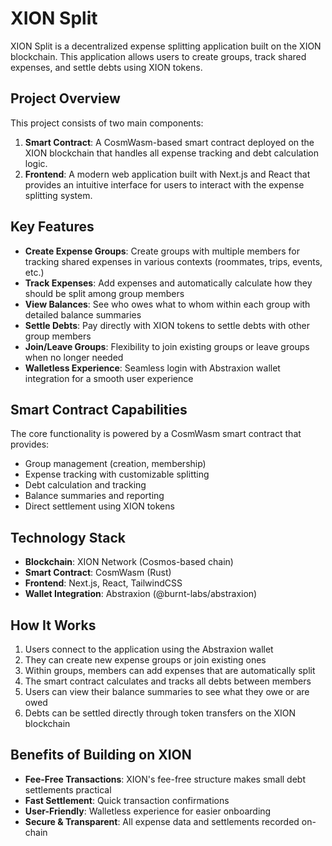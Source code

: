 # XION Split

XION Split is a decentralized expense splitting application built on the XION blockchain. This application allows users to create groups, track shared expenses, and settle debts using XION tokens.

## Project Overview

This project consists of two main components:

1. **Smart Contract**: A CosmWasm-based smart contract deployed on the XION blockchain that handles all expense tracking and debt calculation logic.
2. **Frontend**: A modern web application built with Next.js and React that provides an intuitive interface for users to interact with the expense splitting system.

## Key Features

- **Create Expense Groups**: Create groups with multiple members for tracking shared expenses in various contexts (roommates, trips, events, etc.)
- **Track Expenses**: Add expenses and automatically calculate how they should be split among group members
- **View Balances**: See who owes what to whom within each group with detailed balance summaries
- **Settle Debts**: Pay directly with XION tokens to settle debts with other group members
- **Join/Leave Groups**: Flexibility to join existing groups or leave groups when no longer needed
- **Walletless Experience**: Seamless login with Abstraxion wallet integration for a smooth user experience

## Smart Contract Capabilities

The core functionality is powered by a CosmWasm smart contract that provides:

- Group management (creation, membership)
- Expense tracking with customizable splitting
- Debt calculation and tracking
- Balance summaries and reporting
- Direct settlement using XION tokens

## Technology Stack

- **Blockchain**: XION Network (Cosmos-based chain)
- **Smart Contract**: CosmWasm (Rust)
- **Frontend**: Next.js, React, TailwindCSS
- **Wallet Integration**: Abstraxion (@burnt-labs/abstraxion)

## How It Works

1. Users connect to the application using the Abstraxion wallet
2. They can create new expense groups or join existing ones
3. Within groups, members can add expenses that are automatically split
4. The smart contract calculates and tracks all debts between members
5. Users can view their balance summaries to see what they owe or are owed
6. Debts can be settled directly through token transfers on the XION blockchain

## Benefits of Building on XION

- **Fee-Free Transactions**: XION's fee-free structure makes small debt settlements practical
- **Fast Settlement**: Quick transaction confirmations
- **User-Friendly**: Walletless experience for easier onboarding
- **Secure & Transparent**: All expense data and settlements recorded on-chain 